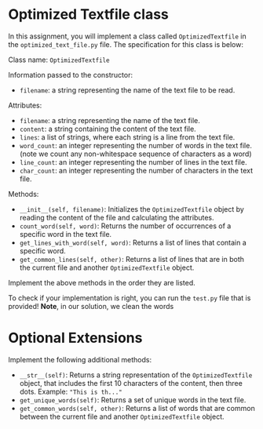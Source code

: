 # Optimized Textfile class
In this assignment, you will implement a class called `OptimizedTextfile` in the `optimized_text_file.py` file. The specification for this class is below:

Class name: `OptimizedTextfile`

Information passed to the constructor:
- `filename`: a string representing the name of the text file to be read.

Attributes:
- `filename`: a string representing the name of the text file.
- `content`: a string containing the content of the text file.
- `lines`: a list of strings, where each string is a line from the text file.
- `word_count`: an integer representing the number of words in the text file. (note we count any non-whitespace sequence of characters as a word)
- `line_count`: an integer representing the number of lines in the text file.
- `char_count`: an integer representing the number of characters in the text file.

Methods:
- `__init__(self, filename)`: Initializes the `OptimizedTextfile` object by reading the content of the file and calculating the attributes.
- `count_word(self, word)`: Returns the number of occurrences of a specific word in the text file.
- `get_lines_with_word(self, word)`: Returns a list of lines that contain a specific word.
- `get_common_lines(self, other)`: Returns a list of lines that are in both the current file and another `OptimizedTextfile` object.

Implement the above methods in the order they are listed.

To check if your implementation is right, you can run the `test.py` file that is provided! **Note**, in our solution, we clean the words

# Optional Extensions

Implement the following additional methods:
- `__str__(self)`: Returns a string representation of the `OptimizedTextfile` object, that includes the first 10 characters of the content, then three dots.
    Example: `"This is th..."`
- `get_unique_words(self)`: Returns a set of unique words in the text file.
- `get_common_words(self, other)`: Returns a list of words that are common between the current file and another `OptimizedTextfile` object.
